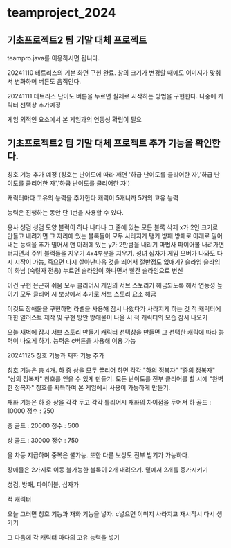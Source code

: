 # teamproject_2024
## 기초프로젝트2 팀 기말 대체 프로젝트

teampro.java를 이용하시면 됩니다.

20241110
테트리스의 기본 화면 구현 완료. 창의 크기가 변경할 때에도 이미지가 맞춰서 변화하며 버튼도 움직인다.

20241111
테트리스 난이도 버튼을 누르면 실제로 시작하는 방법을 구현한다. 나중에 캐릭터 선택창 추가예정

게임 외적인 요소에서 본 게임과의 연동성 확립이 필요

## 기초프로젝트2 팀 기말 대체 프로젝트 추가 기능을 확인한다.

칭호 기능 추가 예정 (칭호는 난이도에 따라 깨면 '하급 난이도를 클리어한 자','하급 난이도를 클리어한 자','하급 난이도를 클리어한 자')

캐릭터마다 고유의 능력을 추가한다
캐릭이 5개니까 5개의 고유 능력

능력은 진행하는 동안 단 1번을 사용할 수 있다.

용사 성검 성검 모양 블럭이 하나 나타나 그 줄에 있는 모든 블록 삭제 x가 2인 크기로 만들고 내려가면 그 자리에 있는 블록들이 모두 사라지게
탱커 방패 방패로 아래로 밀어내는 능력을 추가 밀어서 맨 아래에 있는 y가 2만큼을 내리기
마법사 파이어볼 내려가면 터지면서 주위 블럭들을 지우기 4x4부분을 지우기. 
성녀 십자가 게임 오버가 나와도 다시 시작이 가능, 죽으면 다시 살아난다음 것을 띄어서 절반정도 없애기?
슬라임 슬라임이 화남 (숙련자 전용) 누르면 슬라임이 화나면서 빨간 슬라임으로 변신

이건 구현 은근히 쉬움
모두 클리어시 게임의 서브 스토리가 해금되도록 해서 연동성 높이기
모두 클리어 시 보상에서 추가로 서브 스토리 요소 해금

이것도 장애물을 구현하면 라벨을 사용해 잠시 나왔다가 사라지게 하는 것
적 캐릭터에 대한 일러스트 제작 및 구현 방안
방애물이 나올 시 적 캐릭터의 모습 잠시 나오기

오늘 새벽에 잠시 서브 스토리 만들기
캐릭터 선택창을 만들면 그 선택한 캐릭에 따라 능력이 나오게 하기. 능력은 c버튼을 사용해 이용 가능 

20241125
칭호 기능과 재화 기능 추가

칭호 기능은 총 4개. 하 중 상을 모두 끌리어 하면 각각 "하의 정복자" "중의 정복자" "상의 정복자" 칭호를 얻을 수 있게 만들기.
모든 난이도를 전부 클리어를 할 시에 "완벽한 정복자" 칭호를 획득하여 본 게임에서 사용이 가능하게 만들기.

재화 기능은 하 중 상을 각각 두고 각각 틀리어시 재화의 차이점을 두어서
하
골드 : 10000
정수 : 250

중
골드 : 20000
정수 : 500

상
골드 : 30000
정수 : 750

을 차등 지급하며 중복은 불가능. 또한 다른 보상도 전부 받기가 가능하다.

장애물은 2가지로 이동 불가능한 블록이 2개 내려오기. 밑에서 2개를 증가시키기

성검, 방패, 파이어볼, 십자가

적 캐릭터

오늘 그러면 칭호 기능과 재화 기능을 넣자. c넣으면 이미지 사라지고 재시작시 다시 생기기

그 다음에 각 캐릭터 마다의 고유 능력을 넣기